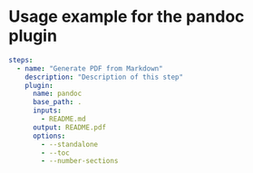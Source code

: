 [//]: <> (Documentação gerada com intmain_docmd)
# Usage example for the pandoc plugin


```yaml
steps:
  - name: "Generate PDF from Markdown"
    description: "Description of this step"
    plugin:
      name: pandoc
      base_path: .
      inputs:
        - README.md
      output: README.pdf
      options:
        - --standalone
        - --toc
        - --number-sections
```

